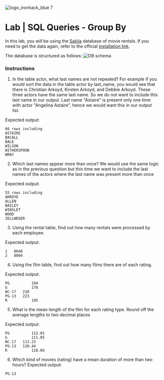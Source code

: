 ![logo_ironhack_blue 7](https://user-images.githubusercontent.com/23629340/40541063-a07a0a8a-601a-11e8-91b5-2f13e4e6b441.png)

# Lab | SQL Queries - Group By

In this lab, you will be using the [Sakila](https://dev.mysql.com/doc/sakila/en/) database of movie rentals. If you need to get the data again, refer to the official [installation link](https://dev.mysql.com/doc/sakila/en/sakila-installation.html).

The database is structured as follows:
![DB schema](https://education-team-2020.s3-eu-west-1.amazonaws.com/data-analytics/database-sakila-schema.png)

### Instructions

1. In the table actor, what last names are not repeated? For example if you would sort the data in the table actor by last_name, you would see that there is Christian Arkoyd, Kirsten Arkoyd, and Debbie Arkoyd. These three actors have the same last name. So we do not want to include this last name in our output. Last name "Astaire" is present only one time with actor "Angelina Astaire", hence we would want this in our output list. 

Expected output:
```shell
66 rows including
ASTAIRE
BACALL
BALE
WILSON
WITHERSPOON
WRAY
```
2. Which last names appear more than once? We would use the same logic as in the previous question but this time we want to include the last names of the actors where the last name was present more than once

Expected output:
```shell
55 rows including
AKROYD
ALLEN
BAILEY
WINSLET
WOOD
ZELLWEGER
```
3. Using the rental table, find out how many rentals were processed by each employee.

Expected output:
```shell
1	8040
2	8004
```
4. Using the film table, find out how many films there are of each rating.

Expected output:
```shell
PG	        194
G	        178
NC-17	210
PG-13	223
R	        195
```
5. What is the mean length of the film for each rating type. Round off the average lengths to two decimal places 

Expected output:
```shell
PG	        112.01
G	        111.05
NC-17	113.23
PG-13	120.44
R	        118.66
```
6. Which kind of movies (rating) have a mean duration of more than two hours?
Expected output:
```shell
PG-13
```
